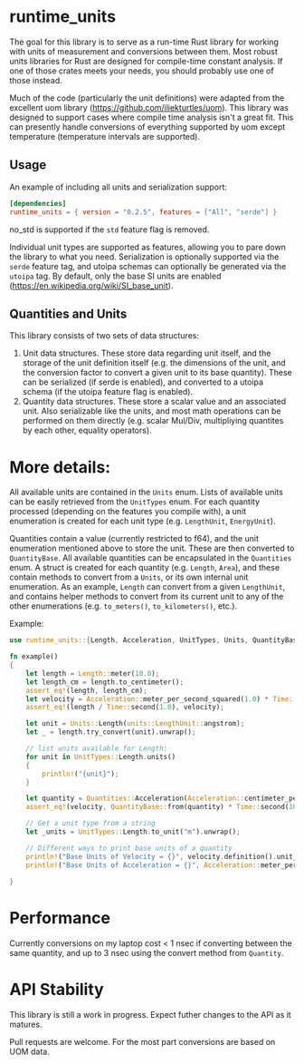 # runtime_units
The goal for this library is to serve as a run-time Rust library for working with units of measurement and conversions between them. Most robust units libraries for Rust are designed for compile-time constant analysis. If one of those crates meets your needs, you should probably use one of those instead.

Much of the code (particularly the unit definitions) were adapted from the excellent uom library (https://github.com/iliekturtles/uom). This library was designed to support cases where compile time analysis isn't a great fit. This can presently handle conversions of everything supported by uom except temperature (temperature intervals are supported).  

## Usage

An example of including all units and serialization support:

```toml
[dependencies]
runtime_units = { version = "0.2.5", features = ["All", "serde"] }
```
no_std is supported if the `std` feature flag is removed.

Individual unit types are supported as features, allowing you to pare down the library to what you need. Serialization is optionally supported via the `serde` feature tag, and utoipa schemas can optionally be generated via the `utoipa` tag. By default, only the base SI units are enabled (https://en.wikipedia.org/wiki/SI_base_unit).

## Quantities and Units

This library consists of two sets of data structures:
1. Unit data structures. These store data regarding unit itself, and the storage of the unit definition itself (e.g. the dimensions of the unit, and the conversion factor to convert a given unit to its base quantity). These can be serialized (if serde is enabled), and converted to a utoipa schema (if the utoipa feature flag is enabled). 
2. Quantity data structures. These store a scalar value and an associated unit. Also serializable like the units, and most math operations can be performed on them directly (e.g. scalar Mul/Div, multipliying quantites by each other, equality operators).

# More details:

All available units are contained in the `Units` enum. Lists of available units can be easily retrieved from the `UnitTypes` enum. For each quantity processed (depending on the features you compile with), a unit enumeration is created for each unit type (e.g. `LengthUnit`, `EnergyUnit`). 

Quantities contain a value (currently restricted to f64), and the unit enumeration mentioned above to store the unit. These are then converted to `QuantityBase`. All available quantities can be encapsulated in the `Quantities` enum. A struct is created for each quantity (e.g. `Length`, `Area`), and these contain methods to convert from a `Units`, or its own internal unit enumeration. As an example, `Length` can convert from a given `LengthUnit`, and contains helper methods to convert from its current unit to any of the other enumerations (e.g. `to_meters()`, `to_kilometers()`, etc.). 


Example:

```rust
use runtime_units::{Length, Acceleration, UnitTypes, Units, QuantityBase, Time};

fn example()
{
    let length = Length::meter(10.0);
    let length_cm = length.to_centimeter();
    assert_eq!(length, length_cm);
    let velocity = Acceleration::meter_per_second_squared(1.0) * Time::second(10.0);
    assert_eq!(length / Time::second(1.0), velocity); 

    let unit = Units::Length(units::LengthUnit::angstrom);
    let _ = length.try_convert(unit).unwrap();

    // list units available for Length:
    for unit in UnitTypes::Length.units()
    {
        println!("{unit}");
    }

    let quantity = Quantities::Acceleration(Acceleration::centimeter_per_second_squared(10.0));
    assert_eq!(velocity, QuantityBase::from(quantity) * Time::second(100.0));

    // Get a unit type from a string
    let _units = UnitTypes::Length.to_unit("m").unwrap();

    // Different ways to print base units of a quantity
    println!("Base Units of Velocity = {}", velocity.definition().unit_string());
    println!("Base Units of Acceleration = {}", Acceleration::meter_per_second_squared(1.0).definition().unit_string());
    
}
```
# Performance
Currently conversions on my laptop cost < 1 nsec if converting between the same quantity, and up to 3 nsec using the convert method from `Quantity`. 

# API Stability
This library is still a work in progress. Expect futher changes to the API as it matures.

Pull requests are welcome. For the most part conversions are based on UOM data.